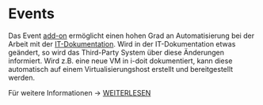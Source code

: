 # Events

Das Event [add-on](../../../i-doit-pro-add-ons/events.md) ermöglicht einen hohen Grad an Automatisierung bei der Arbeit mit der [IT-Dokumentation](../../../glossar.md). Wird in der IT-Dokumentation etwas geändert, so wird das Third-Party System über diese Änderungen informiert. Wird z.B. eine neue VM in i-doit dokumentiert, kann diese automatisch auf einem Virtualisierungshost erstellt und bereitgestellt werden.

Für weitere Informationen -> [WEITERLESEN](../../../i-doit-pro-add-ons/events.md)
